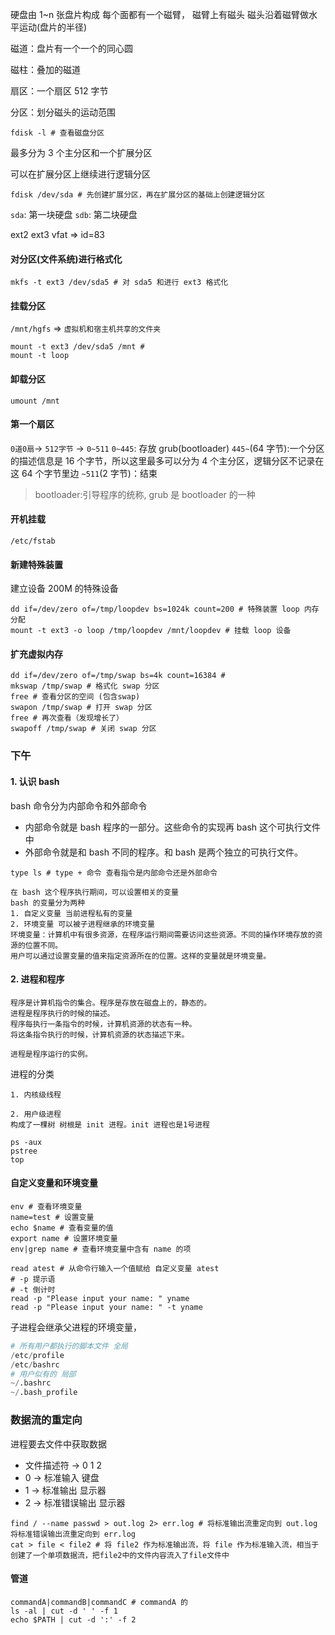 硬盘由 1~n 张盘片构成
每个面都有一个磁臂，
磁臂上有磁头
磁头沿着磁臂做水平运动(盘片的半径)

磁道：盘片有一个一个的同心圆

磁柱：叠加的磁道

扇区：一个扇区 512 字节

分区：划分磁头的运动范围

```shell
fdisk -l # 查看磁盘分区
```

最多分为 3 个主分区和一个扩展分区

可以在扩展分区上继续进行逻辑分区

```shell
fdisk /dev/sda # 先创建扩展分区，再在扩展分区的基础上创建逻辑分区
```

`sda`: 第一块硬盘
`sdb`: 第二块硬盘

ext2 ext3 vfat => id=83

#### 对分区(文件系统)进行格式化

```shell
mkfs -t ext3 /dev/sda5 # 对 sda5 和进行 ext3 格式化
```

#### 挂载分区

`/mnt/hgfs` => `虚拟机和宿主机共享的文件夹`

```shell
mount -t ext3 /dev/sda5 /mnt #
mount -t loop
```

#### 卸载分区

```shell
umount /mnt
```

#### 第一个扇区

`0道0扇`-> `512字节` -> `0~511`
`0~445`: 存放 grub(bootloader)
`445~`(64 字节):一个分区的描述信息是 16 个字节，所以这里最多可以分为 4 个主分区，逻辑分区不记录在这 64 个字节里边
`~511`(2 字节)：结束

> bootloader:引导程序的统称, grub 是 bootloader 的一种

>

#### 开机挂载

`/etc/fstab`

#### 新建特殊装置

建立设备 200M 的特殊设备

```shell
dd if=/dev/zero of=/tmp/loopdev bs=1024k count=200 # 特殊装置 loop 内存分配
mount -t ext3 -o loop /tmp/loopdev /mnt/loopdev # 挂载 loop 设备
```

#### 扩充虚拟内存

```shell
dd if=/dev/zero of=/tmp/swap bs=4k count=16384 #
mkswap /tmp/swap # 格式化 swap 分区
free # 查看分区的空间 (包含swap)
swapon /tmp/swap # 打开 swap 分区
free # 再次查看（发现增长了）
swapoff /tmp/swap # 关闭 swap 分区
```

### 下午

#### 1. 认识 bash

bash 命令分为内部命令和外部命令

- 内部命令就是 bash 程序的一部分。这些命令的实现再 bash 这个可执行文件中
- 外部命令就是和 bash 不同的程序。和 bash 是两个独立的可执行文件。

```shell
type ls # type + 命令 查看指令是内部命令还是外部命令
```

```
在 bash 这个程序执行期间，可以设置相关的变量
bash 的变量分为两种
1. 自定义变量 当前进程私有的变量
2. 环境变量 可以被子进程继承的环境变量
环境变量：计算机中有很多资源，在程序运行期间需要访问这些资源。不同的操作环境存放的资源的位置不同。
用户可以通过设置变量的值来指定资源所在的位置。这样的变量就是环境变量。
```

#### 2. 进程和程序

```
程序是计算机指令的集合。程序是存放在磁盘上的，静态的。
进程是程序执行的时候的描述。
程序每执行一条指令的时候，计算机资源的状态有一种。
将这条指令执行的时候，计算机资源的状态描述下来。

进程是程序运行的实例。
```

进程的分类

```
1. 内核级线程

2. 用户级进程
构成了一棵树 树根是 init 进程。init 进程也是1号进程
```

```shell
ps -aux
pstree
top
```

#### 自定义变量和环境变量

```shell
env # 查看环境变量
name=test # 设置变量
echo $name # 查看变量的值
export name # 设置环境变量
env|grep name # 查看环境变量中含有 name 的项

read atest # 从命令行输入一个值赋给 自定义变量 atest
# -p 提示语
# -t 倒计时
read -p "Please input your name: " yname
read -p "Please input your name: " -t yname

```

子进程会继承父进程的环境变量，

```s
# 所有用户都执行的脚本文件 全局
/etc/profile
/etc/bashrc
# 用户似有的 局部
~/.bashrc
~/.bash_profile
```

### 数据流的重定向

进程要去文件中获取数据

- 文件描述符 -> 0 1 2
- 0 -> 标准输入 键盘
- 1 -> 标准输出 显示器
- 2 -> 标准错误输出 显示器

```shell
find / --name passwd > out.log 2> err.log # 将标准输出流重定向到 out.log 将标准错误输出流重定向到 err.log
cat > file < file2 # 将 file2 作为标准输出流，将 file 作为标准输入流，相当于创建了一个单项数据流，把file2中的文件内容流入了file文件中
```

#### 管道

```shell
commandA|commandB|commandC # commandA 的
ls -al | cut -d ' ' -f 1
echo $PATH | cut -d ':' -f 2
```
